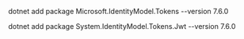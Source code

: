 dotnet add package Microsoft.IdentityModel.Tokens --version 7.6.0

dotnet add package System.IdentityModel.Tokens.Jwt --version 7.6.0